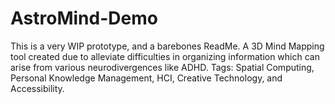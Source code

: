 # AstroMind-Demo
This is a very WIP prototype, and a barebones ReadMe. 
A 3D Mind Mapping tool created due to alleviate difficulties in organizing information which can arise from various neurodivergences like ADHD. 
Tags: Spatial Computing, Personal Knowledge Management, HCI, Creative Technology, and Accessibility.
